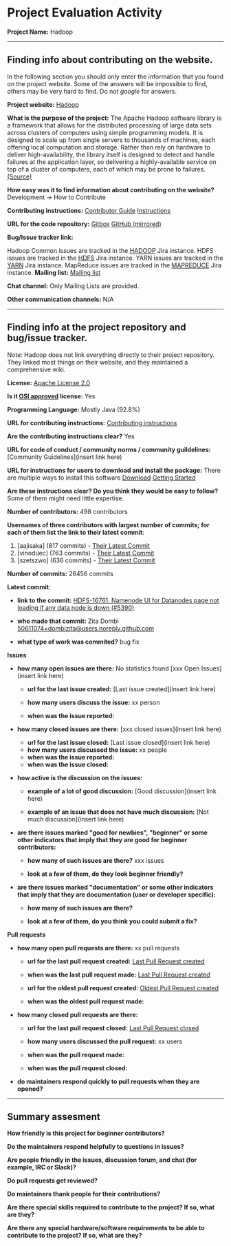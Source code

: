 # Project Evaluation Activity



__Project Name:__  Hadoop


---

## Finding info about contributing on the website.

In the following section you should only enter the information that you
found on the project website. Some of the answers will be impossible to find, others
may be very hard to find. Do not _google_ for answers.

__Project website:__ [Hadoop](https://hadoop.apache.org/)


__What is the purpose of the project:__ The Apache Hadoop software library is a framework that allows for the distributed processing of large data sets across clusters of computers using simple programming models. It is designed to scale up from single servers to thousands of machines, each offering local computation and storage. Rather than rely on hardware to deliver high-availability, the library itself is designed to detect and handle failures at the application layer, so delivering a highly-available service on top of a cluster of computers, each of which may be prone to failures. [(Source)](https://hadoop.apache.org/)


__How easy was it to find information about contributing on the website?__ 
Development -> How to Contribute

__Contributing instructions:__ 
[Contributor Guide](https://cwiki.apache.org/confluence/display/HADOOP/Hadoop+Contributor+Guide)
[Instructions](https://cwiki.apache.org/confluence/display/HADOOP/How+To+Contribute) 

__URL for the code repository:__ 
[Gitbox](https://gitbox.apache.org/repos/asf?p=hadoop.git)
[GitHub (mirrored)](https://github.com/apache/hadoop)

__Bug/Issue tracker link:__ 

Hadoop Common issues are tracked in the [HADOOP](https://issues.apache.org/jira/projects/HADOOP/issues) Jira instance.
HDFS issues are tracked in the [HDFS](http://issues.apache.org/jira/browse/HDFS) Jira instance.
YARN issues are tracked in the [YARN](http://issues.apache.org/jira/browse/YARN) Jira instance.
MapReduce issues are tracked in the [MAPREDUCE](http://issues.apache.org/jira/browse/MAPREDUCE) Jira instance.
__Mailing list:__ [Mailing list](https://hadoop.apache.org/mailing_lists.html)

__Chat channel:__ Only Mailing Lists are provided. 

__Other communication channels:__ N/A


---

## Finding info at the project repository and bug/issue tracker.

Note: Hadoop does not link everything directly to their project repository. They linked most things on their website, and they maintained a comprehensive wiki. 

__License:__ [Apache License 2.0](https://github.com/apache/hadoop/blob/trunk/LICENSE.txt)

__Is it [OSI approved](https://opensource.org/licenses/alphabetical) license:__ Yes

__Programming Language:__ Mostly Java (92.8%)

__URL for contributing instructions:__ [Contributing instructions](https://cwiki.apache.org/confluence/display/HADOOP/How+To+Contribute)

__Are the contributing instructions clear?__ Yes

__URL for code of conduct / community norms / community guildelines:__ [Community Guidelines](insert link here)

__URL for instructions for users to download and install the package:__ There are multiple ways to install this software 
[Download](https://hadoop.apache.org/releases.html)
[Getting Started](https://hadoop.apache.org/docs/stable/hadoop-project-dist/hadoop-common/SingleCluster.html)

__Are these instructions clear? Do you think they would be easy to follow?__ Some of them might need little expertise. 


__Number of contributors:__ 498 contributors


__Usernames of three contributors with largest number of commits; for
each of them list the link to their latest commit__:

1. [aajisaka] (817 commits) - [Their Latest Commit](https://github.com/apache/hadoop/commit/049d1762bd1c3ccfcbbedd73e0c5da50f2a3a6f3)
2. [vinoduec] (763 commits) - [Their Latest Commit](https://github.com/apache/hadoop/commit/6b74f5d7fc509c55c331249256eec78b7e53b6ce)
3. [szetszwo] (636 commits) - [Their Latest Commit](https://github.com/apache/hadoop/commit/5022003e0f503e68828ac1cf630b70b50538f4c6)


__Number of commits:__ 26456 commits

__Latest commit__: 

- __link to the commit:__ [HDFS-16761. Namenode UI for Datanodes page not loading if any data node is down (#5390)](https://gitbox.apache.org/repos/asf?p=hadoop.git;a=commit;h=4cbe19f3a222576970e300db60a41f78545e9524) 

- __who made that commit:__ 	Zita Dombi <50611074+dombizita@users.noreply.github.com>	

- __what type of work was commited?__ bug fix


__Issues__

- __how many open issues are there:__ No statistics found [xxx Open Issues](insert link here)

    - __url for the last issue created:__ [Last issue created](insert link here)

    - __how many users discuss the issue:__ xx person
    
    - __when was the issue reported:__ 
    

- __how many closed issues are there:__ [xxx closed issues](insert link here)
    - __url for the last issue closed:__ [Last issue closed](insert link here)
    - __how many users discussed the issue:__ xx people
    - __when was the issue reported:__ 
    - __when was the issue closed:__ 

- __how active is the discussion on the issues:__ 

    - __example of a lot of good discussion:__ [Good discussion](insert link here)
    
    - __example of an issue that does not have much discussion:__ [Not much discussion](insert link here)



- __are there issues marked "good for newbies", "beginner" or some other indicators that imply that they are good for beginner contributors:__ 

    - __how many of such issues are there?__ xxx issues
    
    - __look at a few of them, do they look beginner friendly?__ 



- __are there issues marked "documentation" or some other indicators that imply that they are documentation (user or developer specific):__ 

    - __how many of such issues are there?__ 
    
    - __look at a few of them, do you think you could submit a fix?__ 



__Pull requests__

- __how many open pull requests are there:__ xx pull requests

    - __url for the last pull request created:__ [Last Pull Request created]()
    
    - __when was the last pull request made:__ [Last Pull Request created]()

    - __url for the oldest pull request created:__ [Oldest Pull Request created]()
    
    - __when was the oldest pull request made:__ 

- __how many closed pull requests are there:__ 

    - __url for the last pull request closed:__ [Last Pull Request closed]()
    
    - __how many users discussed the pull request:__ xx users
    
    - __when was the pull request made:__  
    
    - __when was the pull request closed:__ 
    

- __do maintainers respond quickly to pull requests when they are opened?__ 





---


## Summary assesment
__How friendly is this project for beginner contributors?__




__Do the maintainers respond helpfully to questions in issues?__



__Are people friendly in the issues, discussion forum, and chat (for example, IRC or Slack)?__




__Do pull requests get reviewed?__



__Do maintainers thank people for their contributions?__



__Are there special skills required to contribute to the project? If so, what are they?__



__Are there any special hardware/software requirements to be able to contribute to the project? If so, what are they?__

